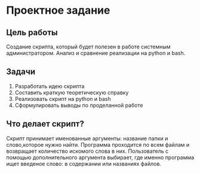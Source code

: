 # Проектное задание
## Цель работы 
Создание скрипта, который будет полезен в работе системным администратором. Анализ и сравнение реализации на python и bash.
## Задачи 
1) Разработать идею скрипта
2) Составить краткую теоретическую справку
3) Реализовать скрипт на python и bash
4) Сформулировать выводы по проделанной работе 
## Что делает скрипт?
Скрипт принимает именованные аргументы: название папки и слово,которое нужно найти. Программа проходится по всем файлам и возвращает количество искомого слова в них. Пользователь с помощью дополнительного аргумента выбирает, где именно программа ищет введеное слово: в содержании или названиях файлов. 
